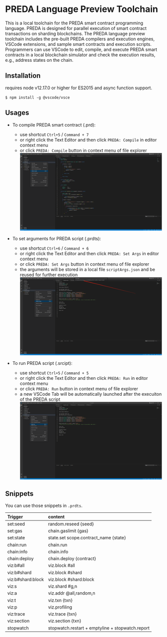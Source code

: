 # PREDA Language Preview Toolchain

This is a local toolchain for the PREDA smart contract programming language. PREDA is designed for parallel execution of smart contract transactions on sharding blockchains. The PREDA language preview toolchain includes the pre-built PREDA compilers and execution engines, VSCode extensions, and sample smart contracts and execution scripts. Programmers can use VSCode to edit, compile, and execute PREDA smart contracts in a local blockchain simulator and check the execution results, e.g., address states on the chain.

## Installation
requires node v12.17.0 or higher for ES2015 and async function support.

```
$ npm install -g @vscode/vsce
```

## Usages

- To compile PREDA smart contract (.prd):

  - use shortcut `Ctrl+5` / `Command + 7`
  - or right click the Text Editor and then click `PREDA: Compile` in editor context menu
  - or click `PREDA: Compile` button in context menu of file explorer
    ![Alt text](./resource/images/compile.png?raw=true "Compile")

- To set arguments for PREDA script (.prdts):

  - use shortcut `Ctrl+6` / `Command + 6`
  - or right click the Text Editor and then click `PREDA: Set Args` in editor context menu
  - or click `PREDA: Set Args` button in context menu of file explorer
  - the arguments will be stored in a local file `scriptArgs.json` and be reused for further execution
    ![Alt text](./resource/images/edit.png?raw=true "Set Args")

- To run PREDA script (.srcipt):

  - use shortcut `Ctrl+5` / `Command + 5`
  - or right click the Text Editor and then click `PREDA: Run` in editor context menu
  - or click `PREDA: Run` button in context menu of file explorer
  - a new VSCode Tab will be automatically launched after the execuiton of the PREDA script
    ![Alt text](./resource/images/run.png?raw=true "Run")

## Snippets

You can use those snippets in `.prdts`.

| Trigger           | content                                          |
| :---------------- | :----------------------------------------------- |
| set:seed          | random.reseed {seed}                             |
| set:gas           | chain.gaslimit {gas}                             |
| set:state         | state.set scope.contract_name {state}            |
| chain:run         | chain.run                                        |
| chain:info        | chain.info                                       |
| chain:deploy      | chain.deploy {contract}                          |
| viz:b#all         | viz.block #all                                   |
| viz:b#shard       | viz.block #shard                                 |
| viz:b#shard:block | viz.block #shard:block                           |
| viz:s             | viz.shard #g,n                                   |
| viz:a             | viz.addr @all,random,n                           |
| viz:t             | viz.txn {txn}                                    |
| viz:p             | viz.profiling                                    |
| viz:trace         | viz.trace {txn}                                  |
| viz:section       | viz.section {txn}                                |
| stopwatch         | stopwatch.restart + emptyline + stopwatch.report |
